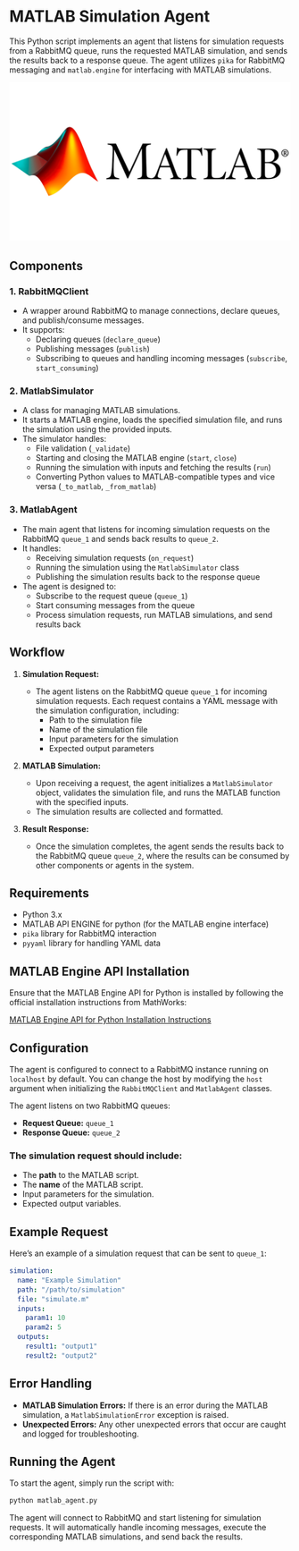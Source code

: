 # MATLAB Simulation Agent

This Python script implements an agent that listens for simulation requests from a RabbitMQ queue, runs the requested MATLAB simulation, and sends the results back to a response queue. The agent utilizes `pika` for RabbitMQ messaging and `matlab.engine` for interfacing with MATLAB simulations.

![Matlab](../../images/MATLAB-logo.png)

## Components

### 1. **RabbitMQClient**

- A wrapper around RabbitMQ to manage connections, declare queues, and publish/consume messages.
- It supports:
  - Declaring queues (`declare_queue`)
  - Publishing messages (`publish`)
  - Subscribing to queues and handling incoming messages (`subscribe`, `start_consuming`)

### 2. **MatlabSimulator**

- A class for managing MATLAB simulations.
- It starts a MATLAB engine, loads the specified simulation file, and runs the simulation using the provided inputs.
- The simulator handles:
  - File validation (`_validate`)
  - Starting and closing the MATLAB engine (`start`, `close`)
  - Running the simulation with inputs and fetching the results (`run`)
  - Converting Python values to MATLAB-compatible types and vice versa (`_to_matlab`, `_from_matlab`)

### 3. **MatlabAgent**

- The main agent that listens for incoming simulation requests on the RabbitMQ `queue_1` and sends back results to `queue_2`.
- It handles:
  - Receiving simulation requests (`on_request`)
  - Running the simulation using the `MatlabSimulator` class
  - Publishing the simulation results back to the response queue
- The agent is designed to:
  - Subscribe to the request queue (`queue_1`)
  - Start consuming messages from the queue
  - Process simulation requests, run MATLAB simulations, and send results back

## Workflow

1. **Simulation Request:**

   - The agent listens on the RabbitMQ queue `queue_1` for incoming simulation requests. Each request contains a YAML message with the simulation configuration, including:
     - Path to the simulation file
     - Name of the simulation file
     - Input parameters for the simulation
     - Expected output parameters

2. **MATLAB Simulation:**

   - Upon receiving a request, the agent initializes a `MatlabSimulator` object, validates the simulation file, and runs the MATLAB function with the specified inputs.
   - The simulation results are collected and formatted.

3. **Result Response:**
   - Once the simulation completes, the agent sends the results back to the RabbitMQ queue `queue_2`, where the results can be consumed by other components or agents in the system.

## Requirements

- Python 3.x
- MATLAB API ENGINE for python (for the MATLAB engine interface)
- `pika` library for RabbitMQ interaction
- `pyyaml` library for handling YAML data

## MATLAB Engine API Installation

Ensure that the MATLAB Engine API for Python is installed by following the official installation instructions from MathWorks:

[MATLAB Engine API for Python Installation Instructions](https://www.mathworks.com/help/matlab/matlab-engine-for-python.html)

## Configuration

The agent is configured to connect to a RabbitMQ instance running on `localhost` by default. You can change the host by modifying the `host` argument when initializing the `RabbitMQClient` and `MatlabAgent` classes.

The agent listens on two RabbitMQ queues:

- **Request Queue:** `queue_1`
- **Response Queue:** `queue_2`

### The simulation request should include:

- The **path** to the MATLAB script.
- The **name** of the MATLAB script.
- Input parameters for the simulation.
- Expected output variables.

## Example Request

Here’s an example of a simulation request that can be sent to `queue_1`:

```yaml
simulation:
  name: "Example Simulation"
  path: "/path/to/simulation"
  file: "simulate.m"
  inputs:
    param1: 10
    param2: 5
  outputs:
    result1: "output1"
    result2: "output2"
```

## Error Handling

- **MATLAB Simulation Errors:** If there is an error during the MATLAB simulation, a `MatlabSimulationError` exception is raised.
- **Unexpected Errors:** Any other unexpected errors that occur are caught and logged for troubleshooting.

## Running the Agent

To start the agent, simply run the script with:

```bash
python matlab_agent.py
```

The agent will connect to RabbitMQ and start listening for simulation requests. It will automatically handle incoming messages, execute the corresponding MATLAB simulations, and send back the results.
